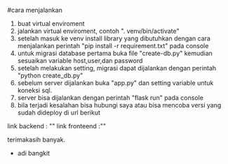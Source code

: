 #cara menjalankan

1. buat virtual enviroment
2. jalankan virtual enviroment, contoh ". venv/bin/activate"
3. setelah masuk ke venv install library yang dibutuhkan dengan cara menjalankan perintah "pip install -r requirement.txt" pada console
4. untuk migrasi database pertama buka file "create-db.py" kemudian sesuaikan variable host,user,dan password 
5. setelah melakukan setting, migrasi dapat dijalankan dengan perintah "python create_db.py"
6. sebelum server dijalankan buka "app.py" dan setting variable untuk koneksi sql.
7. server bisa dijalankan dengan perintah "flask run" pada console
8. bila terjadi kesalahan bisa hubungi saya atau bisa mencoba versi yang sudah dideploy di url berikut

link backend : ""
link fronteend :""

terimakasih banyak.

- adi bangkit